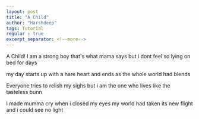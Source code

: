 ```yaml
---
layout: post
title: "A Child"
author: "Harshdeep"
tags: Tutorial
regular : true
excerpt_separator: <!--more-->
---
```



A Child!
I am a strong boy
that's what mama says
but i dont feel so
lying on bed for days



my day starts
up with a hare heart
and ends
as the whole world had blends



Everyone tries 
to relish my sighs
but i am the one 
who lives like the tasteless bunn




I made mumma cry
when i closed my eyes
my world had taken its new flight
and i could see no light
